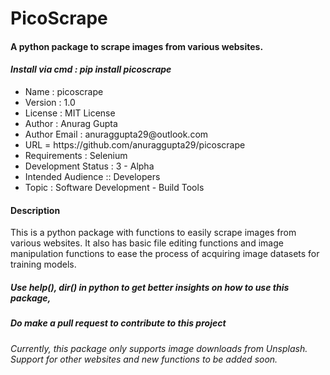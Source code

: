 <h1>PicoScrape</h1>
<h4>A python package to scrape images from various websites.</h4>
<h4><i>Install via cmd : pip install picoscrape</i></h4>

<ul>
<li>Name : picoscrape</li>
<li>Version : 1.0</li>
<li>License : MIT License</li>
<li>Author : Anurag Gupta</li>
<li>Author Email : anuraggupta29@outlook.com</li>
<li>URL = https://github.com/anuraggupta29/picoscrape</li>
<li>Requirements : Selenium</li>
<li>Development Status : 3 - Alpha</li>
<li>Intended Audience :: Developers</li>
<li>Topic : Software Development - Build Tools</li>
</ul>

<h4>Description</h4>
This is a python package with functions to easily scrape images from various websites. It also has basic file editing functions and image manipulation functions to ease the process of acquiring image datasets for training models.

<h5>Use help(), dir() in python to get better insights on how to use this package,</h5>
<h5>Do make a pull request to contribute to this project</h5>

<i>Currently, this package only supports image downloads from Unsplash.<br>
Support for other websites and new functions to be added soon.</i>
